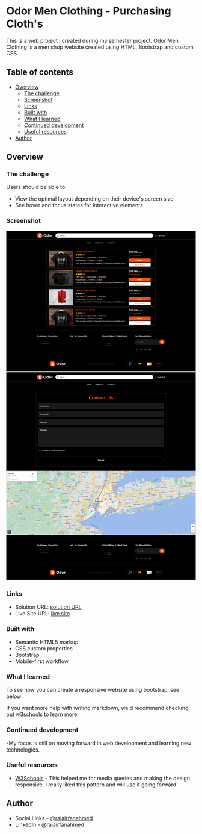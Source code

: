 # Odor Men Clothing - Purchasing Cloth's

This is a web project i created during my semester project. Odor Men Clothing is a men shop website created using HTML, Bootstrap and custom CSS.

## Table of contents

- [Overview](#overview)
  - [The challenge](#the-challenge)
  - [Screenshot](#screenshot)
  - [Links](#links)
  - [Built with](#built-with)
  - [What I learned](#what-i-learned)
  - [Continued development](#continued-development)
  - [Useful resources](#useful-resources)
- [Author](#author)

## Overview

### The challenge

Users should be able to:

- View the optimal layout depending on their device's screen size
- See hover and focus states for interactive elements

### Screenshot

![](./assets/screenshot/1.png)
![](./assets/screenshot/2.png)

### Links

- Solution URL: [solution URL](https://github.com/rajairfanahmed/odor-men-clothing)
- Live Site URL: [live site](https://rajairfanahmed.github.io/odor-men-clothing/)

### Built with

- Semantic HTML5 markup
- CSS custom properties
- Bootstrap
- Mobile-first workflow

### What I learned

To see how you can create a responsive website using bootstrap, see below:


If you want more help with writing markdown, we'd recommend checking out [w3schools](https://www.w3schools.com/) to learn more.

### Continued development

-My focus is still on moving forward in web development and learning new technologies.

### Useful resources

- [W3Schools](https://www.w3schools.com) - This helped me for media queries and making the design responsive. I really liked this pattern and will use it going forward.

## Author

- Social Links - [@rajairfanahmed](https://linktr.ee/rajairfanahmed)
- LinkedIn - [@rajairfanahmed](https://www.linkedin.com/in/rajairfanahmed/)
